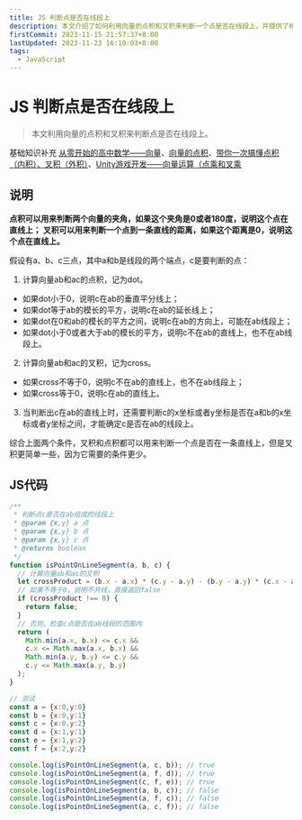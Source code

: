 ```yaml
---
title: JS 判断点是否在线段上
description: 本文介绍了如何利用向量的点积和叉积来判断一个点是否在线段上，并提供了相关的JavaScript代码示例。通过计算向量的点积和叉积，可以确定点是否在直线上或线段上
firstCommit: 2023-11-15 21:57:37+8:00
lastUpdated: 2023-11-23 16:10:03+8:00
tags:
  - JavaScript
---
```


# JS 判断点是否在线段上

> 本文利用向量的点积和叉积来判断点是否在线段上。

基础知识补充 [从零开始的高中数学——向量](https://zhuanlan.zhihu.com/p/350622845)、[向量的点积](https://zhuanlan.zhihu.com/p/425191437)、[带你一次搞懂点积（内积）、叉积（外积）](https://blog.csdn.net/apr15/article/details/106160407)、[Unity游戏开发——向量运算（点乘和叉乘](https://zhuanlan.zhihu.com/p/89046275)

## 说明
**点积可以用来判断两个向量的夹角，如果这个夹角是0或者180度，说明这个点在直线上；**
**叉积可以用来判断一个点到一条直线的距离，如果这个距离是0，说明这个点在直线上。**

假设有a、b、c三点，其中a和b是线段的两个端点，c是要判断的点：
1. 计算向量ab和ac的点积，记为dot。
+ 如果dot小于0，说明c在ab的垂直平分线上；
+ 如果dot等于ab的模长的平方，说明c在ab的延长线上；
+ 如果dot在0和ab的模长的平方之间，说明c在ab的方向上，可能在ab线段上；
+ 如果dot小于0或者大于ab的模长的平方，说明c不在ab的直线上，也不在ab线段上。
2. 计算向量ab和ac的叉积，记为cross。
+ 如果cross不等于0，说明c不在ab的直线上，也不在ab线段上；
+ 如果cross等于0，说明c在ab的直线上。
3. 当判断出c在ab的直线上时，还需要判断c的x坐标或者y坐标是否在a和b的x坐标或者y坐标之间，才能确定c是否在ab的线段上。

综合上面两个条件，叉积和点积都可以用来判断一个点是否在一条直线上，但是叉积更简单一些，因为它需要的条件更少。

## JS代码
```js
/**
 * 判断点c是否在ab组成的线段上
 * @param {x,y} a 点
 * @param {x,y} b 点
 * @param {x,y} c 点
 * @returns boolean
 */
function isPointOnLineSegment(a, b, c) {
  // 计算向量ab和ac的叉积
  let crossProduct = (b.x - a.x) * (c.y - a.y) - (b.y - a.y) * (c.x - a.x);
  // 如果不等于0，说明不共线，直接返回false
  if (crossProduct !== 0) {
    return false;
  }
  // 否则，检查c点是否在ab线段的范围内
  return (
    Math.min(a.x, b.x) <= c.x &&
    c.x <= Math.max(a.x, b.x) &&
    Math.min(a.y, b.y) <= c.y &&
    c.y <= Math.max(a.y, b.y)
  );
}

// 测试
const a = {x:0,y:0}
const b = {x:0,y:1}
const c = {x:0,y:2}
const d = {x:1,y:1}
const e = {x:1,y:2}
const f = {x:2,y:2}

console.log(isPointOnLineSegment(a, c, b)); // true
console.log(isPointOnLineSegment(a, f, d)); // true
console.log(isPointOnLineSegment(c, f, e)); // true
console.log(isPointOnLineSegment(a, b, c)); // false
console.log(isPointOnLineSegment(a, f, c)); // false
console.log(isPointOnLineSegment(a, c, f)); // false
```